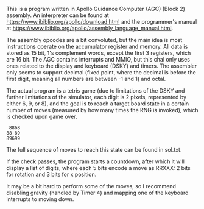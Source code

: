 This is a program written in Apollo Guidance Computer (AGC) (Block 2) assembly.
An interpreter can be found at https://www.ibiblio.org/apollo/download.html and the programmer's manual at https://www.ibiblio.org/apollo/assembly_language_manual.html.

The assembly opcodes are a bit convoluted, but the main idea is most instructions operate on the accumulator register and memory. All data is stored as 15 bit, 1's complement words, except the first 3 registers, which are 16 bit. The AGC contains interrupts and MMIO, but this chal only uses ones related to the display and keyboard (DSKY) and timers. The assembler only seems to support decimal (fixed point, where the decimal is before the first digit, meaning all numbers are between -1 and 1) and octal.

The actual program is a tetris game (due to limitations of the DSKY and further limitations of the simulator, each digit is 2 pixels, represented by either 6, 9, or 8), and the goal is to reach a target board state in a certain number of moves (measured by how many times the RNG is invoked), which is checked upon game over.
```
 8868
88 89
89699
```
The full sequence of moves to reach this state can be found in sol.txt.

If the check passes, the program starts a countdown, after which it will display a list of digits, where each 5 bits encode a move as RRXXX: 2 bits for rotation and 3 bits for x position.

It may be a bit hard to perform some of the moves, so I recommend disabling gravity (handled by Timer 4) and mapping one of the keyboard interrupts to moving down.
